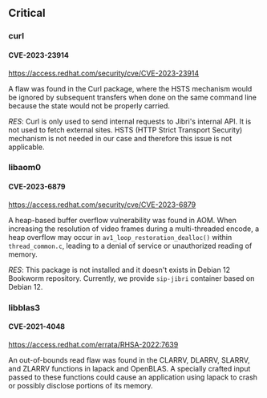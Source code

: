 ## Critical

### curl

#### CVE-2023-23914

https://access.redhat.com/security/cve/CVE-2023-23914

A flaw was found in the Curl package, where the HSTS mechanism would be ignored
by subsequent transfers when done on the same command line because the state
would not be properly carried.

_RES_: Curl is only used to send internal requests to Jibri's internal API. It
is not used to fetch external sites. HSTS (HTTP Strict Transport Security)
mechanism is not needed in our case and therefore this issue is not applicable.

### libaom0

#### CVE-2023-6879

https://access.redhat.com/security/cve/CVE-2023-6879

A heap-based buffer overflow vulnerability was found in AOM. When increasing the
resolution of video frames during a multi-threaded encode, a heap overflow may
occur in `av1_loop_restoration_dealloc()` within `thread_common.c`, leading to a
denial of service or unauthorized reading of memory.

_RES_: This package is not installed and it doesn't exists in Debian 12 Bookworm
repository. Currently, we provide `sip-jibri` container based on Debian 12.

### libblas3

#### CVE-2021-4048

https://access.redhat.com/errata/RHSA-2022:7639

An out-of-bounds read flaw was found in the CLARRV, DLARRV, SLARRV, and ZLARRV
functions in lapack and OpenBLAS. A specially crafted input passed to these
functions could cause an application using lapack to crash or possibly disclose
portions of its memory.
